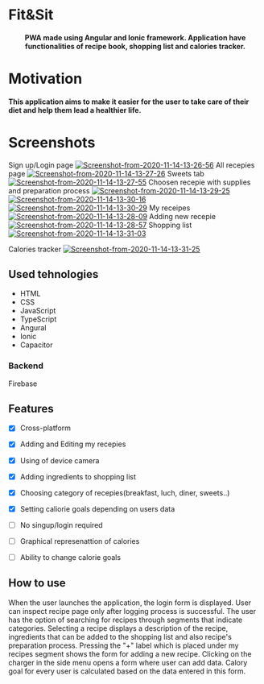 # Fit&Sit
<h4 align="center">
PWA made using Angular and Ionic framework. Application have functionalities of recipe book, shopping list and calories tracker.
</h4>

# Motivation

<h4>
This application aims to make it easier for the user to take care of their diet and help them lead a healthier life.
</h4>

# Screenshots

Sign up/Login page
<a href="https://ibb.co/YBRTkPj"><img src="https://i.ibb.co/B2zKZcs/Screenshot-from-2020-11-14-13-26-56.png" alt="Screenshot-from-2020-11-14-13-26-56" border="0"></a>
All recepies page
<a href="https://imgbb.com/"><img src="https://i.ibb.co/FnCRXJx/Screenshot-from-2020-11-14-13-27-26.png" alt="Screenshot-from-2020-11-14-13-27-26" border="0"></a>
Sweets tab
<a href="https://ibb.co/dWXW1y0"><img src="https://i.ibb.co/7YBY8FJ/Screenshot-from-2020-11-14-13-27-55.png" alt="Screenshot-from-2020-11-14-13-27-55" border="0"></a>
Choosen recepie with supplies and preparation process
<a href="https://ibb.co/JvDdrC2"><img src="https://i.ibb.co/bsc3N7L/Screenshot-from-2020-11-14-13-29-25.png" alt="Screenshot-from-2020-11-14-13-29-25" border="0"></a>
<a href="https://ibb.co/3SQwppF"><img src="https://i.ibb.co/zPD1XX2/Screenshot-from-2020-11-14-13-30-16.png" alt="Screenshot-from-2020-11-14-13-30-16" border="0"></a>
<a href="https://imgbb.com/"><img src="https://i.ibb.co/vQ97HJz/Screenshot-from-2020-11-14-13-30-29.png" alt="Screenshot-from-2020-11-14-13-30-29" border="0"></a>
My receipes
<a href="https://ibb.co/XWmmkKL"><img src="https://i.ibb.co/x2VV8BL/Screenshot-from-2020-11-14-13-28-09.png" alt="Screenshot-from-2020-11-14-13-28-09" border="0"></a>
Adding new recepie
<a href="https://ibb.co/n6rzXbK"><img src="https://i.ibb.co/NtxZ0sG/Screenshot-from-2020-11-14-13-28-57.png" alt="Screenshot-from-2020-11-14-13-28-57" border="0"></a>
Shopping list
<a href="https://imgbb.com/"><img src="https://i.ibb.co/mSC9cqh/Screenshot-from-2020-11-14-13-31-03.png" alt="Screenshot-from-2020-11-14-13-31-03" border="0"></a>

Calories tracker
<a href="https://imgbb.com/"><img src="https://i.ibb.co/Ctj6zPQ/Screenshot-from-2020-11-14-13-31-25.png" alt="Screenshot-from-2020-11-14-13-31-25" border="0"></a>


## Used tehnologies


<ul>
  <li>HTML</li>
  <li>CSS</li>
  <li>JavaScript</li>
  <li>TypeScript</li>
  <li>Angural</li>
  <li>Ionic</li>
  <li>Capacitor</li> 
</ul>
<h3>Backend</h3>
<p>Firebase</p>

## Features

- [x] Cross-platform
- [x] Adding and Editing my recepies
- [x] Using of device camera
- [x] Adding ingredients to shopping list
- [x] Choosing category of recepies(breakfast, luch, diner, sweets..)
- [x] Setting caliorie goals depending on users data
- [ ] No singup/login required
- [ ] Graphical represenattion of calories
- [ ] Ability to change calorie goals


## How to use
<p>When the user launches the application, the login form is displayed.  User can inspect recipe page only after logging process is successful. The user has the option of searching for recipes through segments that indicate categories. Selecting a recipe displays a description of the recipe, ingredients that can be added to the shopping list and also recipe's preparation process. Pressing the "+" label which is placed under my recipes segment shows the form for adding a new recipe. Clicking on the charger in the side menu opens a form where user can add data. Calory goal for every user is calculated based on the data entered in this form.</p>
